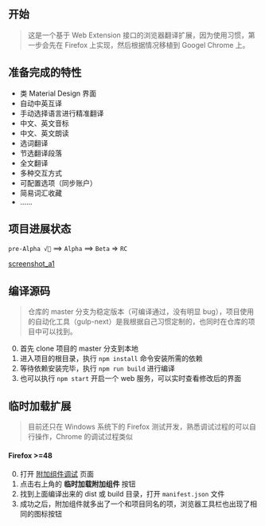 ## 开始
> 这是一个基于 Web Extension 接口的浏览器翻译扩展，因为使用习惯，第一步会先在 Firefox 上实现，然后根据情况移植到 Googel Chrome 上。

## 准备完成的特性

+ 类 Material Design 界面
+ 自动中英互译
+ 手动选择语言进行精准翻译
+ 中文、英文音标
+ 中文、英文朗读
+ 选词翻译
+ 节选翻译段落
+ 全文翻译
+ 多种交互方式
+ 可配置选项（同步账户）
+ 简易词汇收藏
+ ……

## 项目进展状态
`pre-Alpha √👻` ==> `Alpha` ==> `Beta` => `RC`

[screenshot_a1](extras/screenshots/sp170309_125503.png)

## 编译源码
> 仓库的 master 分支为稳定版本（可编译通过，没有明显 bug），项目使用的自动化工具（gulp-next）是我根据自己习惯定制的，也同时在仓库的项目中可以找到。

0. 首先 clone 项目的 master 分支到本地
0. 进入项目的根目录，执行 `npm install` 命令安装所需的依赖
0. 等待依赖安装完毕，执行 `npm run build` 进行编译
0. 也可以执行 `npm start` 开启一个 web 服务，可以实时查看修改后的界面

## 临时加载扩展
> 目前还只在 Windows 系统下的 Firefox 测试开发，熟悉调试过程的可以自行操作，Chrome 的调试过程类似

#### Firefox >=48
0. 打开 [附加组件调试](about:debugging#addons) 页面
0. 点击右上角的 **临时加载附加组件** 按钮
0. 找到上面编译出来的 dist 或 build 目录，打开 `manifest.json` 文件
0. 成功之后，附加组件就多出了一个和项目同名的项，浏览器工具栏也出现了相同的图标按钮
